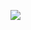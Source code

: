 [![](https://discord.c99.nl/widget/theme-2/522050684242231297.png)](https://discord.com/channels/266585560125014017/266585560125014017)

<!--
#Discord card exemple 
[![](https://discord.c99.nl/widget/theme-4/482139697796349953.png)](https://discord.com/channels/@me/482139697796349953)
-->
